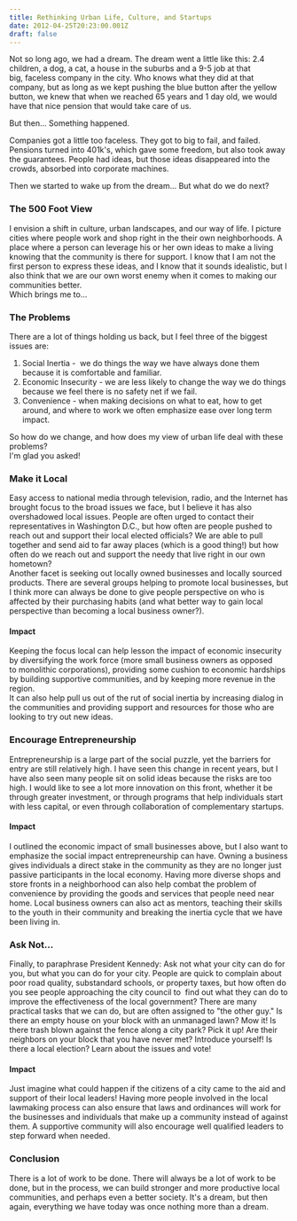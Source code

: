 ```yaml
---
title: Rethinking Urban Life, Culture, and Startups
date: 2012-04-25T20:23:00.001Z
draft: false
---
```


Not so long ago, we had a dream. The dream went a little like this: 2.4 children, a dog, a cat, a house in the suburbs and a 9-5 job at that big,&nbsp;faceless&nbsp;company in the city. Who knows what they did at that company, but as long as we kept pushing the blue button after the yellow button, we knew that when we reached 65 years and 1 day old, we would have that nice pension that would take care of us.
 
 But then... Something happened.
 
 Companies got a little too faceless. They got to big to fail, and failed. Pensions turned into 401k's, which gave some freedom, but also took away the guarantees. People had ideas, but those ideas disappeared into the crowds, absorbed into corporate machines.
 
 Then we started to wake up from the dream... But what do we do next?
 <h3> The 500 Foot View</h3> <div> I envision a shift in culture, urban landscapes, and our way of life. I picture cities where people work and shop right in the their own neighborhoods. A place where a person can leverage his or her own ideas to make a living knowing that the community is there for support. I know that I am not the first person to express these ideas, and I know that it sounds idealistic, but I also think that we are our own worst enemy when it comes to making our communities better.</div> <div> 
</div> <div> Which brings me to...</div> <h3> The Problems</h3> <div> There are a lot of things holding us back, but I feel three of the biggest issues are:</div> <div> <ol> <li>Social Inertia - &nbsp;we do things the way we have always done them because it is comfortable and familiar.</li> <li>Economic Insecurity - we are less likely to change the way we do things because we feel there is no safety net if we fail.</li> <li>Convenience - when making decisions on what to eat, how to get around, and where to work we often emphasize ease over long term impact.</li> </ol> <div> So how do we change, and how does my view of urban life deal with these problems?</div> </div> <div> 
</div> <div> I'm glad you asked!</div> <h3> Make it Local</h3> <div> Easy access to national media through television, radio, and the Internet has brought focus to the broad issues we face, but I believe it has also overshadowed local issues. People are often urged to contact their representatives in Washington D.C., but how often are people pushed to reach out and support their local elected officials? We are able to pull together and send aid to far away places (which is a good thing!) but how often do we reach out and support the needy that live right in our own hometown?</div> <div> 
</div> <div> Another facet is seeking out locally owned businesses and locally sourced products. There are several groups helping to promote local businesses, but I think more can always be done to give people perspective on who is affected by their purchasing habits (and what better way to gain local perspective than becoming a local business owner?).</div> <h4> Impact</h4> <div> Keeping the focus local can help lesson the impact of economic insecurity by diversifying the work force (more small business owners as opposed to&nbsp;monolithic corporations), providing some cushion to economic hardships by building supportive communities, and by keeping more revenue in the region.</div> <div> 
</div> <div> It can also help pull us out of the rut of social inertia by increasing dialog in the communities and providing support and resources for those who are looking to try out new ideas.</div> <h3> Encourage&nbsp;Entrepreneurship&nbsp;</h3> <div> Entrepreneurship is a large part of the social puzzle, yet the barriers for entry are still relatively high. I have seen this change in recent years, but I have also seen many people sit on solid ideas because the risks are too high. I would like to see a lot more innovation on this front, whether it be through greater investment, or through programs that help individuals start with less capital, or even through collaboration of complementary startups.</div> <h4> Impact</h4> <div> I outlined the economic impact of small businesses above, but I also want to emphasize the social impact entrepreneurship can have. Owning a business gives individuals a direct stake in the community as they are no longer just passive participants in the local economy. Having more diverse shops and store fronts in a neighborhood can also help combat the problem of convenience by providing the goods and services that people need near home. Local business owners can also act as mentors, teaching their skills to the youth in their community and breaking the inertia cycle that we have been living in.</div> <h3> Ask Not...</h3> <div> Finally, to paraphrase President Kennedy: Ask not what your city can do for you, but what you can do for your city. People are quick to complain about poor road quality, substandard schools, or property taxes, but how often do you see people approaching the city council to &nbsp;find out what they can do to improve the effectiveness of the local government? There are many practical tasks that we can do, but are often assigned to "the other guy." Is there an empty house on your block with an unmanaged lawn? Mow it! Is there trash blown against the fence along a city park? Pick it up! Are their neighbors on your block that you have never met? Introduce yourself! Is there a local election? Learn about the issues and vote!</div> <h4> Impact</h4> <div> Just imagine what could happen if the citizens of a city came to the aid and support of their local leaders! Having more people involved in the local lawmaking process can also ensure that laws and&nbsp;ordinances&nbsp;will work for the businesses and individuals that make up a community instead of against them. A supportive community will also encourage well qualified leaders to step forward when needed.</div> <h3> Conclusion</h3> <div> There is a lot of work to be done. There will always be a lot of work to be done, but in the process, we can build stronger and more productive local communities, and perhaps even a better society. It's a dream, but then again, everything we have today was once nothing more than a dream.</div>